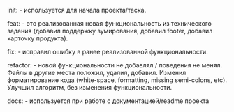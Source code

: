 init: - используется для начала проекта/таска.
<!--
init: start youtube-task
init: start mentor-dashboard task
-->

feat: - это реализованная новая функциональность из технического задания (добавил поддержку зумирования, добавил footer, добавил карточку продукта).
<!--
feat: add basic page layout
feat: implement search box
feat: implement request to youtube API
feat: implement swipe for horizontal list
feat: add additional navigation button
feat: add banner
feat: add social links
feat: add physical security section
feat: add real social icons
-->

fix: - исправил ошибку в ранее реализованной функциональности.
<!--
fix: implement correct loading data from youtube
fix: change layout for video items to fix bugs
fix: relayout header for firefox
fix: adjust social links for mobile
-->

refactor: - новой функциональности не добавлял / поведения не менял. Файлы в другие места положил, удалил, добавил. Изменил форматирование кода (white-space, formatting, missing semi-colons, etc). Улучшил алгоритм, без изменения функциональности.
<!--
refactor: change structure of the project
refactor: rename vars for better readability
refactor: apply eslint
refactor: apply prettier
-->

docs: - используется при работе с документацией/readme проекта
<!--
docs: update readme with additional information
docs: update description of run() method
-->
